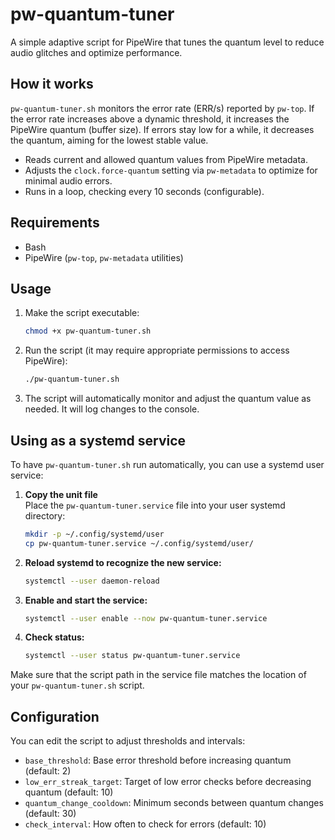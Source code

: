 # pw-quantum-tuner

A simple adaptive script for PipeWire that tunes the quantum level to reduce audio glitches and optimize performance.

## How it works

`pw-quantum-tuner.sh` monitors the error rate (ERR/s) reported by `pw-top`. If the error rate increases above a dynamic threshold, it increases the PipeWire quantum (buffer size). If errors stay low for a while, it decreases the quantum, aiming for the lowest stable value.

- Reads current and allowed quantum values from PipeWire metadata.
- Adjusts the `clock.force-quantum` setting via `pw-metadata` to optimize for minimal audio errors.
- Runs in a loop, checking every 10 seconds (configurable).

## Requirements

- Bash
- PipeWire (`pw-top`, `pw-metadata` utilities)

## Usage

1. Make the script executable:

    ```bash
    chmod +x pw-quantum-tuner.sh
    ```

2. Run the script (it may require appropriate permissions to access PipeWire):

    ```bash
    ./pw-quantum-tuner.sh
    ```

3. The script will automatically monitor and adjust the quantum value as needed. It will log changes to the console.

## Using as a systemd service

To have `pw-quantum-tuner.sh` run automatically, you can use a systemd user service:

1. **Copy the unit file**  
   Place the `pw-quantum-tuner.service` file into your user systemd directory:
   
   ```bash
   mkdir -p ~/.config/systemd/user
   cp pw-quantum-tuner.service ~/.config/systemd/user/
   ```

2. **Reload systemd to recognize the new service:**

   ```bash
   systemctl --user daemon-reload
   ```

3. **Enable and start the service:**

   ```bash
   systemctl --user enable --now pw-quantum-tuner.service
   ```

4. **Check status:**

   ```bash
   systemctl --user status pw-quantum-tuner.service
   ```

Make sure that the script path in the service file matches the location of your `pw-quantum-tuner.sh` script.

## Configuration

You can edit the script to adjust thresholds and intervals:

- `base_threshold`: Base error threshold before increasing quantum (default: 2)
- `low_err_streak_target`: Target of low error checks before decreasing quantum (default: 10)
- `quantum_change_cooldown`: Minimum seconds between quantum changes (default: 30)
- `check_interval`: How often to check for errors (default: 10)
